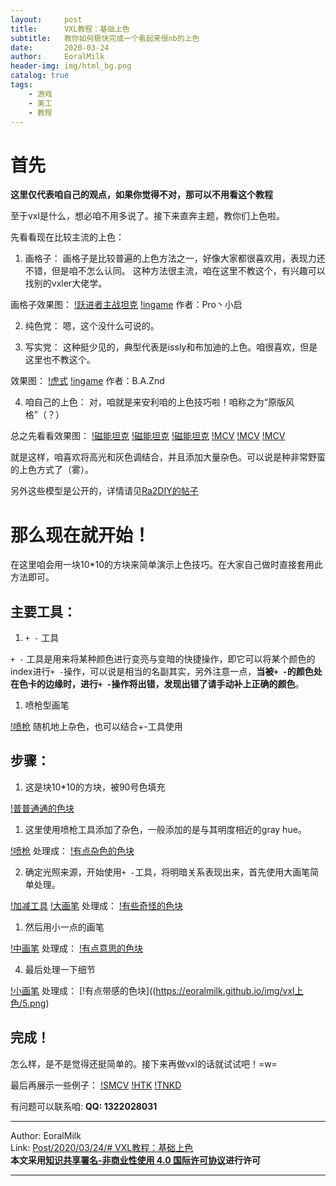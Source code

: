 ```yaml
---
layout:     post                    
title:      VXL教程：基础上色           
subtitle:   教你如何极快完成一个看起来很nb的上色
date:       2020-03-24           
author:     EoralMilk             
header-img: img/html_bg.png    
catalog: true                   
tags:        
    - 游戏
    - 美工
    - 教程
---
```


# 首先

**这里仅代表咱自己的观点，如果你觉得不对，那可以不用看这个教程**

至于vxl是什么，想必咱不用多说了。接下来直奔主题，教你们上色啦。

先看看现在比较主流的上色：

1. 画格子：
画格子是比较普遍的上色方法之一，好像大家都很喜欢用，表现力还不错，但是咱不怎么认同。
这种方法很主流，咱在这里不教这个，有兴趣可以找别的vxler大佬学。

画格子效果图：
[!跃进者主战坦克](https://eoralmilk.github.io/img/vxl上色/x1.png)
[!ingame](https://eoralmilk.github.io/img/vxl上色/xi1.png)
作者：Pro丶小启


2. 纯色党：
嗯，这个没什么可说的。

3. 写实党：
这种挺少见的，典型代表是issly和布加迪的上色。咱很喜欢，但是这里也不教这个。

效果图：
[!虎式](https://eoralmilk.github.io/img/vxl上色/x2.png)
[!ingame](https://eoralmilk.github.io/img/vxl上色/xi2.png)
作者：B.A.Znd

4. 咱自己的上色：
对，咱就是来安利咱的上色技巧啦！咱称之为“原版风格”（？）

总之先看看效果图：
[!磁能坦克](https://eoralmilk.github.io/img/vxl上色/x3.png)
[!磁能坦克](https://eoralmilk.github.io/img/vxl上色/xv3.png)
[!磁能坦克](https://eoralmilk.github.io/img/vxl上色/xi3.png)
[!MCV](https://eoralmilk.github.io/img/vxl上色/x4.png)
[!MCV](https://eoralmilk.github.io/img/vxl上色/xv4.png)
[!MCV](https://eoralmilk.github.io/img/vxl上色/xi4.png)

就是这样，咱喜欢将高光和灰色调结合，并且添加大量杂色。可以说是种非常野蛮的上色方式了（雾）。

另外这些模型是公开的，详情请见[Ra2DIY的帖子](http://bbs.ra2diy.com/forum.php?mod=viewthread&tid=16724&extra=)

# 那么现在就开始！

在这里咱会用一块10*10的方块来简单演示上色技巧。在大家自己做时直接套用此方法即可。

## 主要工具：

1. `+ -` 工具


`+ -` 工具是用来将某种颜色进行变亮与变暗的快捷操作，即它可以将某个颜色的index进行`+ -`操作，可以说是相当的名副其实，另外注意一点，**当被`+ -`的颜色处在色卡的边缘时，进行`+ -`操作将出错，发现出错了请手动补上正确的颜色**。
  
1. 喷枪型画笔 

[!喷枪](https://eoralmilk.github.io/img/vxl上色/喷枪.png)
随机地上杂色，也可以结合+-工具使用

## 步骤：

1. 这是块10*10的方块，被90号色填充

[!普普通通的色块](https://eoralmilk.github.io/img/vxl上色/1.png)

1. 这里使用喷枪工具添加了杂色，一般添加的是与其明度相近的gray hue。

[!喷枪](https://eoralmilk.github.io/img/vxl上色/喷枪.png)
处理成：
[!有点杂色的色块](https://eoralmilk.github.io/img/vxl上色/2.png)

2. 确定光照来源，开始使用`+ -`工具，将明暗关系表现出来，首先使用大画笔简单处理。

[!加减工具](https://eoralmilk.github.io/img/vxl上色/加减工具.png)
[!大画笔](https://eoralmilk.github.io/img/vxl上色/大画笔.png)
处理成：
[!有些奇怪的色块](https://eoralmilk.github.io/img/vxl上色/3.png)

1. 然后用小一点的画笔

[!中画笔](https://eoralmilk.github.io/img/vxl上色/中画笔.png)
处理成：
[!有点意思的色块](https://eoralmilk.github.io/img/vxl上色/4.png)

4. 最后处理一下细节

[!小画笔](https://eoralmilk.github.io/img/vxl上色/小画笔.png)
处理成：
[!有点带感的色块]((https://eoralmilk.github.io/img/vxl上色/5.png)

## 完成！

怎么样，是不是觉得还挺简单的。接下来再做vxl的话就试试吧！=w=

最后再展示一些例子：
[!SMCV](https://eoralmilk.github.io/img/vxl上色/zx1.png)
[!HTK](https://eoralmilk.github.io/img/vxl上色/zx2.png)
[!TNKD](https://eoralmilk.github.io/img/vxl上色/zx3.png)

有问题可以联系咱: **QQ: 1322028031**

---  

Author: EoralMilk  
Link: [Post/2020/03/24/# VXL教程：基础上色]()   
**本文采用[知识共享署名-非商业性使用 4.0 国际许可协议](https://creativecommons.org/licenses/by-nc-sa/4.0/)进行许可**  

---